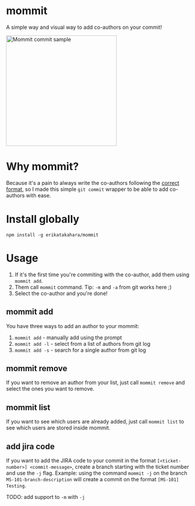 # mommit

A simple way and visual way to add co-authors on your commit!

<image src="./images/mommit-commit.gif" alt="Mommit commit sample" height="300">

# Why mommit?

Because it's a pain to always write the co-authors following the [correct format](https://help.github.com/en/github/committing-changes-to-your-project/creating-a-commit-with-multiple-authors), so I made this simple `git commit` wrapper to be able to add co-authors with ease.

# Install globally

`npm install -g erikatakahara/mommit`

# Usage

1. If it's the first time you're commiting with the co-author, add them using `mommit add`.
1. Them call `mommit` command. Tip: `-m` and `-a` from git works here ;)
1. Select the co-author and you're done!

## mommit add

You have three ways to add an author to your mommit:

1. `mommit add` - manually add using the prompt
1. `mommit add -l` - select from a list of authors from git log
1. `mommit add -s` - search for a single author from git log

## mommit remove

If you want to remove an author from your list, just call `mommit remove` and select the ones you want to remove.

## mommit list

If you want to see which users are already added, just call `mommit list` to see which users are stored inside mommit.

## add jira code

If you want to add the JIRA code to your commit in the format `[<ticket-number>] <commit-message>`, create a branch starting with the ticket number and use the `-j` flag. Example: using the command `mommit -j` on the branch `MS-101-branch-description` will create a commit on the format `[MS-101] Testing`.

TODO: add support to `-m` with `-j`
